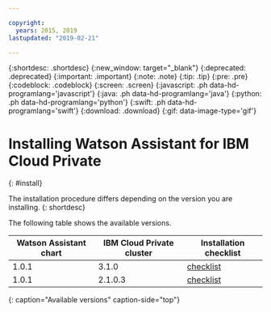 ```yaml
---

copyright:
  years: 2015, 2019
lastupdated: "2019-02-21"

---
```


{:shortdesc: .shortdesc}
{:new_window: target="_blank"}
{:deprecated: .deprecated}
{:important: .important}
{:note: .note}
{:tip: .tip}
{:pre: .pre}
{:codeblock: .codeblock}
{:screen: .screen}
{:javascript: .ph data-hd-programlang='javascript'}
{:java: .ph data-hd-programlang='java'}
{:python: .ph data-hd-programlang='python'}
{:swift: .ph data-hd-programlang='swift'}
{:download: .download}
{:gif: data-image-type='gif'}

# Installing Watson Assistant for IBM Cloud Private
{: #install}

The installation procedure differs depending on the version you are installing.
{: shortdesc}

The following table shows the available versions.

| Watson Assistant chart | IBM Cloud Private cluster | Installation checklist |
|------------------------|---------------------------|-------------------|
| 1.0.1                  | 3.1.0                     | [checklist](/docs/services/assistant-icp?topic=assistant-private-install-101-on-310) |
| 1.0.1                  | 2.1.0.3                   | [checklist](/docs/services/assistant-icp?topic=assistant-private-install-101) |
{: caption="Available versions" caption-side="top"}
